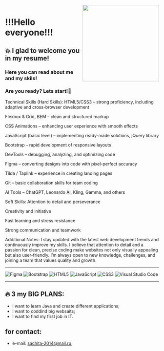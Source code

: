 
  <img src="https://media.giphy.com/media/ZDTbix65Me1YDNLDF3/giphy.gif" width=250px align="right">
 

# **!!!Hello everyone!!!**
## :boom: I glad to welcome you in my resume!
 
### Here you can read about me and my skils! 
### Are you ready? Lets start!:rocket:

Technical Skills (Hard Skills):
HTML5/CSS3 – strong proficiency, including adaptive and cross-browser development

Flexbox & Grid, BEM – clean and structured markup

CSS Animations – enhancing user experience with smooth effects

JavaScript (basic level) – implementing ready-made solutions, jQuery library

Bootstrap – rapid development of responsive layouts

DevTools – debugging, analyzing, and optimizing code

Figma – converting designs into code with pixel-perfect accuracy

Tilda / Taplink – experience in creating landing pages

Git – basic collaboration skills for team coding

AI Tools – ChatGPT, Leonardo AI, Kling, Gamma, and others

Soft Skills:
Attention to detail and perseverance

Creativity and initiative

Fast learning and stress resistance

Strong communication and teamwork

Additional Notes:
I stay updated with the latest web development trends and continuously improve my skills. I believe that attention to detail and a passion for clean, precise coding make websites not only visually appealing but also user-friendly. I’m always open to new knowledge, challenges, and joining a team that values quality and growth.


___


![Figma](https://img.shields.io/badge/figma-%23F24E1E.svg?style=for-the-badge&logo=figma&logoColor=white)
![Bootstrap](https://img.shields.io/badge/bootstrap-%23563D7C.svg?style=for-the-badge&logo=bootstrap&logoColor=white)
![HTML5](https://img.shields.io/badge/html5-%23E34F26.svg?style=for-the-badge&logo=html5&logoColor=white)
![JavaScript](https://img.shields.io/badge/javascript-%23323330.svg?style=for-the-badge&logo=javascript&logoColor=%23F7DF1E)
![CSS3](https://img.shields.io/badge/css3-%231572B6.svg?style=for-the-badge&logo=css3&logoColor=white)
![Visual Studio Code](https://img.shields.io/badge/Visual%20Studio%20Code-0078d7.svg?style=for-the-badge&logo=visual-studio-code&logoColor=white)

___
## :fire: 3 my **BIG PLANS**:
* I want to learn Java and create different applications;
* I want to coddind big websaits;
* I want to find my first job in IT.

## for contact:
* e-mail: sachita-2014@mail.ru;
